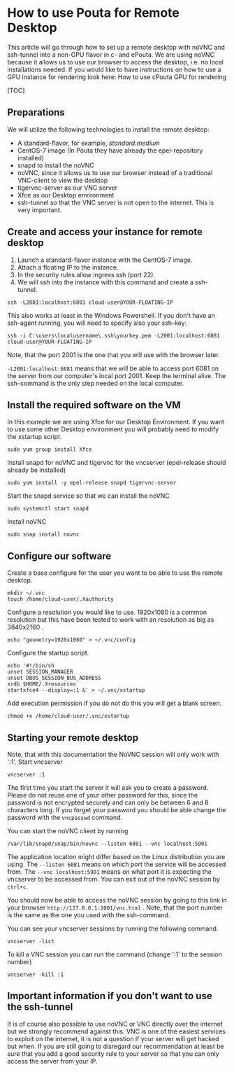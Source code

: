 # How to use Pouta for Remote Desktop

This article will go through how to set up a remote desktop with noVNC and
ssh-tunnel into a non-GPU flavor in c- and ePouta. We are using noVNC because
it allows us to use our browser to access the desktop, i.e. no 
local installations needed. If you would like to have
instructions on how to use a GPU instance for rendering look
here: How to use cPouta GPU for rendering

[TOC]

## Preparations
We will utilize the following technologies to install the remote desktop:

  - A standard-flavor, for example, _standard.medium_ 
  - CentOS-7 image (In Pouta they have already the epel-repository installed)
  - snapd to install the noVNC
  - noVNC, since it allows us to use our browser instead of a traditional VNC-client to view the desktop
  - tigervnc-server as our VNC server
  - Xfce as our Desktop environment
  - ssh-tunnel so that the VNC server is not open to the internet. This is very
important.

## Create and access your instance for remote desktop

1. Launch a standard-flavor instance with the CentOS-7 image.
2. Attach a floating IP to the instance.
3. In the security rules allow ingress ssh (port 22).
4. We will ssh into the instance with this command and create a ssh-tunnel. 
```
ssh -L2001:localhost:6081 cloud-user@YOUR-FLOATING-IP
```
This also works at least in the Windows Powershell. If you don't have
an ssh-agent running, you will need to specify also your ssh-key:
```
ssh -i C:\users\localusername\.ssh\yourkey.pem -L2001:localhost:6081 cloud-user@YOUR-FLOATING-IP
```
Note, that the port 2001 is the one that you will use with the browser later.
    
`-L2001:localhost:6081` means that we will be able to access port 6081 on the server
from our computer's local port 2001. Keep the terminal alive. The ssh-command is the only step
needed on the local computer.

## Install the required software on the VM

In this example we are using Xfce for our Desktop Environment. If you want to use
some other Desktop environment you will probably need to modify the
xstartup script.

```
sudo yum group install Xfce
```

Install snapd for noVNC and tigervnc for the vncserver (epel-release should already be installed)

```
sudo yum install -y epel-release snapd tigervnc-server
```

Start the snapd service so that we can install the noVNC

```
sudo systemctl start snapd
```

Install noVNC

```
sudo snap install novnc
```

## Configure our software

Create a base configure for the user you want to be able to use the remote desktop.

```
mkdir ~/.vnc
touch /home/cloud-user/.Xauthority
```

Configure a resolution you would like to use. 1920x1080 is a common resolution
but this have been tested to work with an resolution as big as 3840x2160 .

```
echo "geometry=1920x1080" > ~/.vnc/config
```

Configure the startup script.

```
echo '#!/bin/sh
unset SESSION_MANAGER
unset DBUS_SESSION_BUS_ADDRESS
xrdb $HOME/.Xresources
startxfce4 --display=:1 &' > ~/.vnc/xstartup
```

Add execution permission if you do not do this you will get a blank screen.

```
chmod +x /home/cloud-user/.vnc/xstartup
```

## Starting your remote desktop

Note, that with this documentation the NoVNC session will only work with ':1'.
Start vncserver

```
vncserver :1
```

The first time you start the server it will ask you to create a password. Please
do not reuse one of your other password for this, since the password is not
encrypted securely and can only be between 6 and 8 characters long. If you
forget your password you should be able change the password with the `vncpasswd`
command.

You can start the noVNC client by running

```
/var/lib/snapd/snap/bin/novnc --listen 6081 --vnc localhost:5901
```

The application location might differ based on the Linux distribution you are using.
The `--listen 6081` means on which port the service will be accessed from. The
`--vnc localhost:5901` means on what port it is expecting the vncserver to be 
accessed from. You can exit out of the noVNC session by `ctrl+c`.

You should now be able to access the noVNC session by going to this link in
your browser `http://127.0.0.1:2001/vnc.html` . Note, that the port number is the
same as the one you used with the ssh-command.

You can see your vncserver sessions by running the following command.

```
vncserver -list
```

To kill a VNC session you can run the command (change ':1' to the session number)

```
vncserver -kill :1
```

## Important information if you don't want to use the ssh-tunnel

It is of course also possible to use noVNC or VNC directly over the internet
but we strongly recommend against this. VNC is one of the easiest services to
exploit on the internet, it is not a question if your server will get hacked 
but when. If you are still going to disregard our recommendation at least be sure
that you add a good security rule to your server so that you can only access the
server from your IP.
